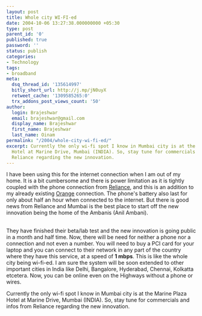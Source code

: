 ```yaml
---
layout: post
title: Whole city WI-FI-ed
date: 2004-10-06 13:27:38.000000000 +05:30
type: post
parent_id: '0'
published: true
password: ''
status: publish
categories:
- Technology
tags:
- broadband
meta:
  dsq_thread_id: '135614997'
  bitly_short_url: http://j.mp/jN0uyX
  retweet_cache: '1309585265:0'
  trx_addons_post_views_count: '50'
author:
  login: Brajeshwar
  email: brajeshwar@gmail.com
  display_name: Brajeshwar
  first_name: Brajeshwar
  last_name: Oinam
permalink: "/2004/whole-city-wi-fi-ed/"
excerpt: Currently the only wi-fi spot I know in Mumbai city is at the Marine Plaza
  Hotel at Marine Drive, Mumbai (INDIA). So, stay tune for commercials and infos from
  Reliance regarding the new innovation.
---
```

<p>I have been using this for the internet connection when I am out of my home. It is a bit cumbersome and there is power limitation as it is tightly coupled with the phone connection from <a href="http://www.relianceinfo.com/" title="Reliance">Reliance</a>, and this is an addition to my already existing <a href="http://www.orange.co.in/" title="Orange">Orange</a> connection. The phone's battery also last for only about half an hour when connected to the internet. But there is good news from Reliance and Mumbai is the best place to start off the new innovation being the home of the Ambanis (Anil Ambani).</p>
<p><br />
They have finished their beta/lab test and the new innovation is going public in a month and half time. Now, there will be need for neither a phone nor a connection and not even a number. You will need to buy a PCI card for your laptop and you can connect to their network in any part of the country where they have this service, at a speed of <strong>1 mbps</strong>. This is like the whole city being wi-fi-ed. I am sure the system will be soon extended to other important cities in India like Delhi, Bangalore, Hyderabad, Chennai, Kolkatta etcetera. Now, you can be online even on the Highways without a phone or wires.</p>
<p>Currently the only wi-fi spot I know in Mumbai city is at the Marine Plaza Hotel at Marine Drive, Mumbai (INDIA). So, stay tune for commercials and infos from Reliance regarding the new innovation.</p>
